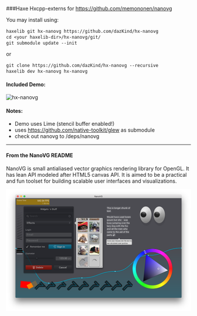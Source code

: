
###Haxe Hxcpp-externs for https://github.com/memononen/nanovg


You may install using:
```
haxelib git hx-nanovg https://github.com/dazKind/hx-nanovg
cd <your haxelib-dir>/hx-nanovg/git/
git submodule update --init
```
or
```
git clone https://github.com/dazKind/hx-nanovg --recursive
haxelib dev hx-nanovg hx-nanovg
```

#### Included Demo:
![hx-nanovg](http://developium.net/pics/nanovg2.png)

#### Notes:
* Demo uses Lime (stencil buffer enabled!)
* uses https://github.com/native-toolkit/glew as submodule
* check out nanovg to /deps/nanovg


---
#### From the NanoVG README

NanoVG is small antialiased vector graphics rendering library for OpenGL. It has lean API modeled after HTML5 canvas API. It is aimed to be a practical and fun toolset for building scalable user interfaces and visualizations.

![nanvg](https://github.com/memononen/nanovg/raw/master/example/screenshot-01.png?raw=true)

